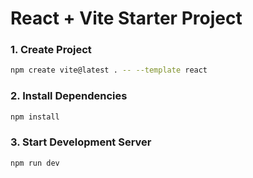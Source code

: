 # React + Vite Starter Project

### 1. Create Project

```bash
npm create vite@latest . -- --template react
```

### 2. Install Dependencies

```bash
npm install
```

### 3. Start Development Server

```bash
npm run dev
```
